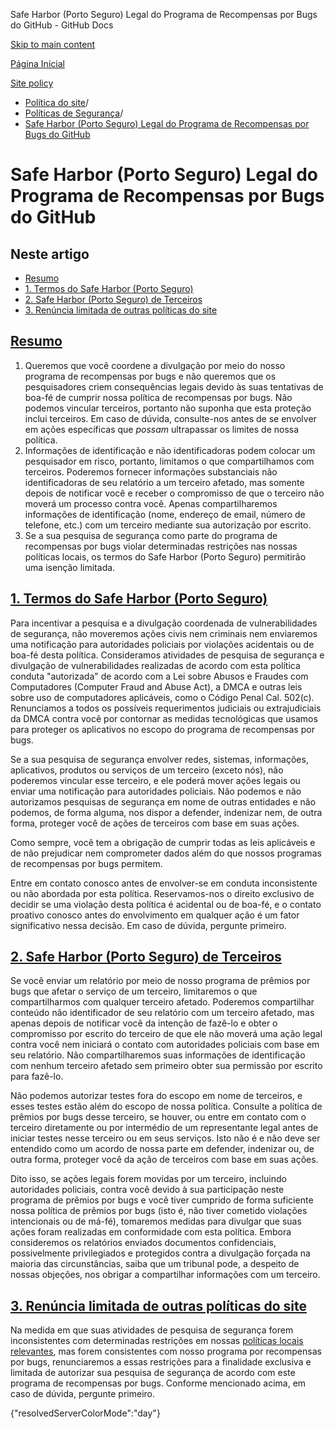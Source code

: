Safe Harbor (Porto Seguro) Legal do Programa de Recompensas por Bugs do GitHub - GitHub Docs

[Skip to main content](#main-content)

[Página Inicial](/pt)

[Site policy](/pt/site-policy)

* [Política do site](/pt/site-policy)/
* [Políticas de Segurança](/pt/site-policy/security-policies)/
* [Safe Harbor (Porto Seguro) Legal do Programa de Recompensas por Bugs do GitHub](/pt/site-policy/security-policies/github-bug-bounty-program-legal-safe-harbor)

Safe Harbor (Porto Seguro) Legal do Programa de Recompensas por Bugs do GitHub
==========

Neste artigo
----------

* [Resumo](#summary)
* [1. Termos do Safe Harbor (Porto Seguro)](#1-safe-harbor-terms)
* [2. Safe Harbor (Porto Seguro) de Terceiros](#2-third-party-safe-harbor)
* [3. Renúncia limitada de outras políticas do site](#3-limited-waiver-of-other-site-polices)

[Resumo](#summary)
----------

1. Queremos que você coordene a divulgação por meio do nosso programa de recompensas por bugs e não queremos que os pesquisadores criem consequências legais devido às suas tentativas de boa-fé de cumprir nossa política de recompensas por bugs. Não podemos vincular terceiros, portanto não suponha que esta proteção inclui terceiros. Em caso de dúvida, consulte-nos antes de se envolver em ações específicas que *possam* ultrapassar os limites de nossa política.
2. Informações de identificação e não identificadoras podem colocar um pesquisador em risco, portanto, limitamos o que compartilhamos com terceiros. Poderemos fornecer informações substanciais não identificadoras de seu relatório a um terceiro afetado, mas somente depois de notificar você e receber o compromisso de que o terceiro não moverá um processo contra você. Apenas compartilharemos informações de identificação (nome, endereço de email, número de telefone, etc.) com um terceiro mediante sua autorização por escrito.
3. Se a sua pesquisa de segurança como parte do programa de recompensas por bugs violar determinadas restrições nas nossas políticas locais, os termos do Safe Harbor (Porto Seguro) permitirão uma isenção limitada.

[1. Termos do Safe Harbor (Porto Seguro)](#1-safe-harbor-terms)
----------

Para incentivar a pesquisa e a divulgação coordenada de vulnerabilidades de segurança, não moveremos ações civis nem criminais nem enviaremos uma notificação para autoridades policiais por violações acidentais ou de boa-fé desta política. Consideramos atividades de pesquisa de segurança e divulgação de vulnerabilidades realizadas de acordo com esta política conduta "autorizada" de acordo com a Lei sobre Abusos e Fraudes com Computadores (Computer Fraud and Abuse Act), a DMCA e outras leis sobre uso de computadores aplicáveis, como o Código Penal Cal. 502(c). Renunciamos a todos os possíveis requerimentos judiciais ou extrajudiciais da DMCA contra você por contornar as medidas tecnológicas que usamos para proteger os aplicativos no escopo do programa de recompensas por bugs.

Se a sua pesquisa de segurança envolver redes, sistemas, informações, aplicativos, produtos ou serviços de um terceiro (exceto nós), não poderemos vincular esse terceiro, e ele poderá mover ações legais ou enviar uma notificação para autoridades policiais. Não podemos e não autorizamos pesquisas de segurança em nome de outras entidades e não podemos, de forma alguma, nos dispor a defender, indenizar nem, de outra forma, proteger você de ações de terceiros com base em suas ações.

Como sempre, você tem a obrigação de cumprir todas as leis aplicáveis e de não prejudicar nem comprometer dados além do que nossos programas de recompensas por bugs permitem.

Entre em contato conosco antes de envolver-se em conduta inconsistente ou não abordada por esta política. Reservamos-nos o direito exclusivo de decidir se uma violação desta política é acidental ou de boa-fé, e o contato proativo conosco antes do envolvimento em qualquer ação é um fator significativo nessa decisão. Em caso de dúvida, pergunte primeiro.

[2. Safe Harbor (Porto Seguro) de Terceiros](#2-third-party-safe-harbor)
----------

Se você enviar um relatório por meio de nosso programa de prêmios por bugs que afetar o serviço de um terceiro, limitaremos o que compartilharmos com qualquer terceiro afetado. Poderemos compartilhar conteúdo não identificador de seu relatório com um terceiro afetado, mas apenas depois de notificar você da intenção de fazê-lo e obter o compromisso por escrito do terceiro de que ele não moverá uma ação legal contra você nem iniciará o contato com autoridades policiais com base em seu relatório. Não compartilharemos suas informações de identificação com nenhum terceiro afetado sem primeiro obter sua permissão por escrito para fazê-lo.

Não podemos autorizar testes fora do escopo em nome de terceiros, e esses testes estão além do escopo de nossa política. Consulte a política de prêmios por bugs desse terceiro, se houver, ou entre em contato com o terceiro diretamente ou por intermédio de um representante legal antes de iniciar testes nesse terceiro ou em seus serviços. Isto não é e não deve ser entendido como um acordo de nossa parte em defender, indenizar ou, de outra forma, proteger você da ação de terceiros com base em suas ações.

Dito isso, se ações legais forem movidas por um terceiro, incluindo autoridades policiais, contra você devido à sua participação neste programa de prêmios por bugs e você tiver cumprido de forma suficiente nossa política de prêmios por bugs (isto é, não tiver cometido violações intencionais ou de má-fé), tomaremos medidas para divulgar que suas ações foram realizadas em conformidade com esta política. Embora consideremos os relatórios enviados documentos confidenciais, possivelmente privilegiados e protegidos contra a divulgação forçada na maioria das circunstâncias, saiba que um tribunal pode, a despeito de nossas objeções, nos obrigar a compartilhar informações com um terceiro.

[3. Renúncia limitada de outras políticas do site](#3-limited-waiver-of-other-site-polices)
----------

Na medida em que suas atividades de pesquisa de segurança forem inconsistentes com determinadas restrições em nossas [políticas locais relevantes](/pt/site-policy), mas forem consistentes com nosso programa por recompensas por bugs, renunciaremos a essas restrições para a finalidade exclusiva e limitada de autorizar sua pesquisa de segurança de acordo com este programa de recompensas por bugs. Conforme mencionado acima, em caso de dúvida, pergunte primeiro.

{"resolvedServerColorMode":"day"}
